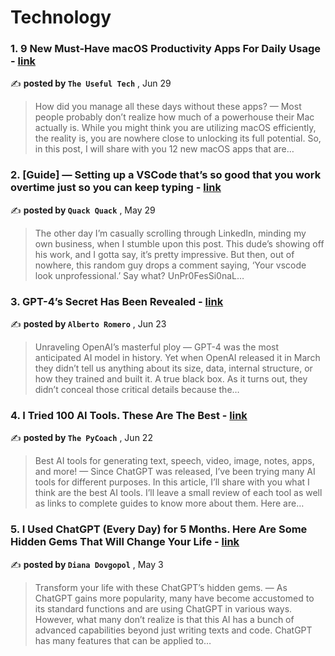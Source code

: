 
<h1>Technology</h1>
<h3>1. 9 New Must-Have macOS Productivity Apps For Daily Usage - <a href=https://medium.com/macoclock/9-new-must-have-macos-productivity-apps-for-daily-usage-fec955b1510c?source=tag_page---------0-85--------------------e6352e15_d3f4_4fa2_aedd_df10ee98cfd4-------17 target="_blank" rel="noopener noreferrer">link</a></h3>

✍️ **posted by `The Useful Tech`** , <date>Jun 29</date>

<blockquote>How did you manage all these days without these apps? —  Most people probably don’t realize how much of a powerhouse their Mac actually is. While you might think you are utilizing macOS efficiently, the reality is, you are nowhere close to unlocking its full potential. So, in this post, I will share with you 12 new macOS apps that are…</blockquote>

<h3>2. [Guide] — Setting up a VSCode that’s so good that you work overtime just so you can keep typing - <a href=https://medium.com/@quackquackquack/guide-setting-up-a-vscode-thats-so-good-that-you-work-overtime-just-so-you-can-keep-typing-11f85e58ee71?source=tag_page---------1-85--------------------e6352e15_d3f4_4fa2_aedd_df10ee98cfd4-------17 target="_blank" rel="noopener noreferrer">link</a></h3>

✍️ **posted by `Quack Quack`** , <date>May 29</date>

<blockquote>The other day I’m casually scrolling through LinkedIn, minding my own business, when I stumble upon this post. This dude’s showing off his work, and I gotta say, it’s pretty impressive. But then, out of nowhere, this random guy drops a comment saying, ‘Your vscode look unprofessional.’ Say what? UnPr0FesSi0naL…</blockquote>

<h3>3. GPT-4’s Secret Has Been Revealed - <a href=https://medium.com/@albertoromgar/gpt-4s-secret-has-been-revealed-439db1568180?source=tag_page---------2-85--------------------e6352e15_d3f4_4fa2_aedd_df10ee98cfd4-------17 target="_blank" rel="noopener noreferrer">link</a></h3>

✍️ **posted by `Alberto Romero`** , <date>Jun 23</date>

<blockquote>Unraveling OpenAI’s masterful ploy —  GPT-4 was the most anticipated AI model in history. Yet when OpenAI released it in March they didn’t tell us anything about its size, data, internal structure, or how they trained and built it. A true black box. As it turns out, they didn’t conceal those critical details because the…</blockquote>

<h3>4. I Tried 100 AI Tools. These Are The Best - <a href=https://medium.com/artificial-corner/i-tried-100-ai-tools-these-are-the-best-67e2fcef98b2?source=tag_page---------3-85--------------------e6352e15_d3f4_4fa2_aedd_df10ee98cfd4-------17 target="_blank" rel="noopener noreferrer">link</a></h3>

✍️ **posted by `The PyCoach`** , <date>Jun 22</date>

<blockquote>Best AI tools for generating text, speech, video, image, notes, apps, and more! —  Since ChatGPT was released, I’ve been trying many AI tools for different purposes. In this article, I’ll share with you what I think are the best AI tools. I’ll leave a small review of each tool as well as links to complete guides to know more about them. Here are…</blockquote>

<h3>5. I Used ChatGPT (Every Day) for 5 Months. Here Are Some Hidden Gems That Will Change Your Life - <a href=https://medium.com/artificial-corner/i-used-chatgpt-every-day-for-5-months-here-are-some-hidden-gems-that-will-change-your-life-a451e2093097?source=tag_page---------4-85--------------------e6352e15_d3f4_4fa2_aedd_df10ee98cfd4-------17 target="_blank" rel="noopener noreferrer">link</a></h3>

✍️ **posted by `Diana Dovgopol`** , <date>May 3</date>

<blockquote>Transform your life with these ChatGPT’s hidden gems. —  As ChatGPT gains more popularity, many have become accustomed to its standard functions and are using ChatGPT in various ways. However, what many don’t realize is that this AI has a bunch of advanced capabilities beyond just writing texts and code. ChatGPT has many features that can be applied to…</blockquote>

